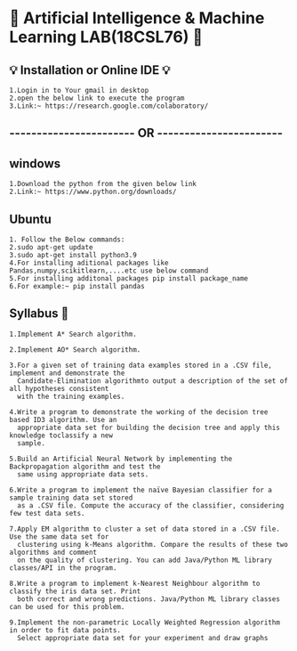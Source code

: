 # 🧠 Artificial Intelligence & Machine Learning LAB(18CSL76) 🧠

##  💡 Installation or Online IDE 💡
    1.Login in to Your gmail in desktop
    2.open the below link to execute the program
    3.Link:~ https://research.google.com/colaboratory/
## ----------------------- OR -----------------------

  ## windows 
    1.Download the python from the given below link
    2.Link:~ https://www.python.org/downloads/
    
  ## Ubuntu
    1. Follow the Below commands:
    2.sudo apt-get update
    3.sudo apt-get install python3.9
    4.For installing aditional packages like Pandas,numpy,scikitlearn,....etc use below command
    5.For installing additonal packages pip install package_name  
    6.For example:~ pip install pandas
    
## Syllabus 📑
    1.Implement A* Search algorithm. 
    
    2.Implement AO* Search algorithm.
    
    3.For a given set of training data examples stored in a .CSV file, implement and demonstrate the
      Candidate-Elimination algorithmto output a description of the set of all hypotheses consistent
      with the training examples.
      
    4.Write a program to demonstrate the working of the decision tree based ID3 algorithm. Use an
      appropriate data set for building the decision tree and apply this knowledge toclassify a new
      sample.
      
    5.Build an Artificial Neural Network by implementing the Backpropagation algorithm and test the
      same using appropriate data sets. 
      
    6.Write a program to implement the naïve Bayesian classifier for a sample training data set stored
      as a .CSV file. Compute the accuracy of the classifier, considering few test data sets.
      
    7.Apply EM algorithm to cluster a set of data stored in a .CSV file. Use the same data set for
      clustering using k-Means algorithm. Compare the results of these two algorithms and comment
      on the quality of clustering. You can add Java/Python ML library classes/API in the program. 
      
    8.Write a program to implement k-Nearest Neighbour algorithm to classify the iris data set. Print
      both correct and wrong predictions. Java/Python ML library classes can be used for this problem.
      
    9.Implement the non-parametric Locally Weighted Regression algorithm in order to fit data points.
      Select appropriate data set for your experiment and draw graphs 

